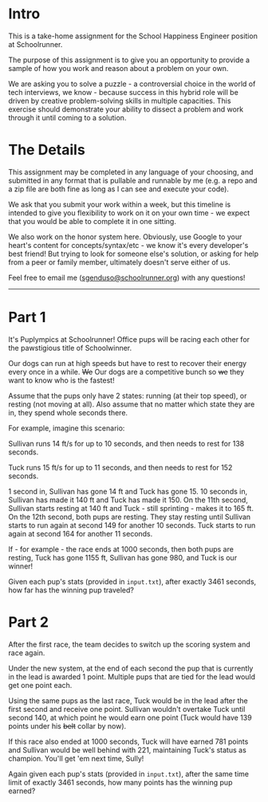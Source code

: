 # Intro

This is a take-home assignment for the School Happiness Engineer position at Schoolrunner.

The purpose of this assignment is to give you an opportunity to provide a sample of how you work and reason about a problem on your own.

We are asking you to solve a puzzle - a controversial choice in the world of tech interviews, we know - because success in this hybrid role will be driven by creative problem-solving skills in multiple capacities. This exercise should demonstrate your ability to dissect a problem and work through it until coming to a solution.


# The Details

This assignment may be completed in any language of your choosing, and submitted in any format that is pullable and runnable by me (e.g. a repo and a zip file are both fine as long as I can see and execute your code).

We ask that you submit your work within a week, but this timeline is intended to give you flexibility to work on it on your own time - we expect that you would be able to complete it in one sitting.

We also work on the honor system here. Obviously, use Google to your heart's content for concepts/syntax/etc - we know it's every developer's best friend! But trying to look for someone else's solution, or asking for help from a peer or family member, ultimately doesn't serve either of us.

Feel free to email me (sgenduso@schoolrunner.org) with any questions!


--------------------------------------------------------------------------------


# Part 1

It's Puplympics at Schoolrunner! Office pups will be racing each other for the pawstigious title of Schoolwinner.

Our dogs can run at high speeds but have to rest to recover their energy every once in a while. ~~We~~ Our dogs are a competitive bunch so ~~we~~ they want to know who is the fastest!

Assume that the pups only have 2 states: running (at their top speed), or resting (not moving at all). Also assume that no matter which state they are in, they spend whole seconds there.

For example, imagine this scenario:

Sullivan runs 14 ft/s for up to 10 seconds, and then needs to rest for 138 seconds.

Tuck runs 15 ft/s for up to 11 seconds, and then needs to rest for 152 seconds.

1 second in, Sullivan has gone 14 ft and Tuck has gone 15. 10 seconds in, Sullivan has made it 140 ft and Tuck has made it 150. On the 11th second, Sullivan starts resting at 140 ft and Tuck - still sprinting - makes it to 165 ft. On the 12th second, both pups are resting. They stay resting until Sullivan starts to run again at second 149 for another 10 seconds. Tuck starts to run again at second 164 for another 11 seconds.

If - for example - the race ends at 1000 seconds, then both pups are resting, Tuck has gone 1155 ft, Sullivan has gone 980, and Tuck is our winner!

Given each pup's stats (provided in `input.txt`), after exactly 3461 seconds, how far has the winning pup traveled?


# Part 2

After the first race, the team decides to switch up the scoring system and race again.

Under the new system, at the end of each second the pup that is currently in the lead is awarded 1 point. Multiple pups that are tied for the lead would get one point each.

Using the same pups as the last race, Tuck would be in the lead after the first second and receive one point. Sullivan wouldn't overtake Tuck until second 140, at which point he would earn one point (Tuck would have 139 points under his ~~belt~~ collar by now).

If this race also ended at 1000 seconds, Tuck will have earned 781 points and Sullivan would be well behind with 221, maintaining Tuck's status as champion. You'll get 'em next time, Sully!

Again given each pup's stats (provided in `input.txt`), after the same time limit of exactly 3461 seconds, how many points has the winning pup earned?



